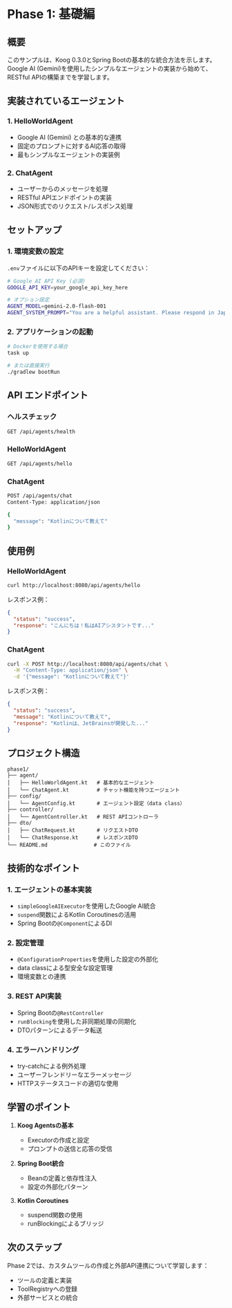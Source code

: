 # Phase 1: 基礎編

## 概要

このサンプルは、Koog 0.3.0とSpring Bootの基本的な統合方法を示します。
Google AI (Gemini)を使用したシンプルなエージェントの実装から始めて、RESTful APIの構築までを学習します。

## 実装されているエージェント

### 1. HelloWorldAgent
- Google AI (Gemini) との基本的な連携
- 固定のプロンプトに対するAI応答の取得
- 最もシンプルなエージェントの実装例

### 2. ChatAgent
- ユーザーからのメッセージを処理
- RESTful APIエンドポイントの実装
- JSON形式でのリクエスト/レスポンス処理

## セットアップ

### 1. 環境変数の設定

`.env`ファイルに以下のAPIキーを設定してください：

```bash
# Google AI API Key (必須)
GOOGLE_API_KEY=your_google_api_key_here

# オプション設定
AGENT_MODEL=gemini-2.0-flash-001
AGENT_SYSTEM_PROMPT="You are a helpful assistant. Please respond in Japanese."
```

### 2. アプリケーションの起動

```bash
# Dockerを使用する場合
task up

# または直接実行
./gradlew bootRun
```

## API エンドポイント

### ヘルスチェック
```bash
GET /api/agents/health
```

### HelloWorldAgent
```bash
GET /api/agents/hello
```

### ChatAgent
```bash
POST /api/agents/chat
Content-Type: application/json

{
  "message": "Kotlinについて教えて"
}
```

## 使用例

### HelloWorldAgent
```bash
curl http://localhost:8080/api/agents/hello
```

レスポンス例：
```json
{
  "status": "success",
  "response": "こんにちは！私はAIアシスタントです..."
}
```

### ChatAgent
```bash
curl -X POST http://localhost:8080/api/agents/chat \
  -H "Content-Type: application/json" \
  -d '{"message": "Kotlinについて教えて"}'
```

レスポンス例：
```json
{
  "status": "success",
  "message": "Kotlinについて教えて",
  "response": "Kotlinは、JetBrainsが開発した..."
}
```

## プロジェクト構造

```
phase1/
├── agent/
│   ├── HelloWorldAgent.kt   # 基本的なエージェント
│   └── ChatAgent.kt         # チャット機能を持つエージェント
├── config/
│   └── AgentConfig.kt       # エージェント設定（data class）
├── controller/
│   └── AgentController.kt   # REST APIコントローラ
├── dto/
│   ├── ChatRequest.kt       # リクエストDTO
│   └── ChatResponse.kt      # レスポンスDTO
└── README.md               # このファイル
```

## 技術的なポイント

### 1. エージェントの基本実装
- `simpleGoogleAIExecutor`を使用したGoogle AI統合
- `suspend`関数によるKotlin Coroutinesの活用
- Spring Bootの`@Component`によるDI

### 2. 設定管理
- `@ConfigurationProperties`を使用した設定の外部化
- data classによる型安全な設定管理
- 環境変数との連携

### 3. REST API実装
- Spring Bootの`@RestController`
- `runBlocking`を使用した非同期処理の同期化
- DTOパターンによるデータ転送

### 4. エラーハンドリング
- try-catchによる例外処理
- ユーザーフレンドリーなエラーメッセージ
- HTTPステータスコードの適切な使用

## 学習のポイント

1. **Koog Agentsの基本**
   - Executorの作成と設定
   - プロンプトの送信と応答の受信

2. **Spring Boot統合**
   - Beanの定義と依存性注入
   - 設定の外部化パターン

3. **Kotlin Coroutines**
   - suspend関数の使用
   - runBlockingによるブリッジ

## 次のステップ

Phase 2では、カスタムツールの作成と外部API連携について学習します：
- ツールの定義と実装
- ToolRegistryへの登録
- 外部サービスとの統合
